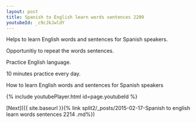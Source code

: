 ```yaml
---
layout: post
title: Spanish to English learn words sentences 2209 
youtubeId: _c9cJkJwldY
---
```

 
 
Helps to learn English words and sentences for Spanish speakers.

Opportunitiy to repeat the words sentences. 

Practice English language. 
 
10 minutes practice every day. 
 
How to learn English words and sentences for Spanish speakers 
 
{% include youtubePlayer.html id=page.youtubeId %}
 
 
[Next]({{ site.baseurl }}{% link  split2/_posts/2015-02-17-Spanish to english learn words sentences 2214 .md%})
 
